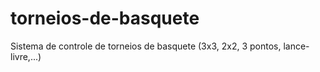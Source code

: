 # torneios-de-basquete
Sistema de controle de torneios de basquete (3x3, 2x2, 3 pontos, lance-livre,...)
